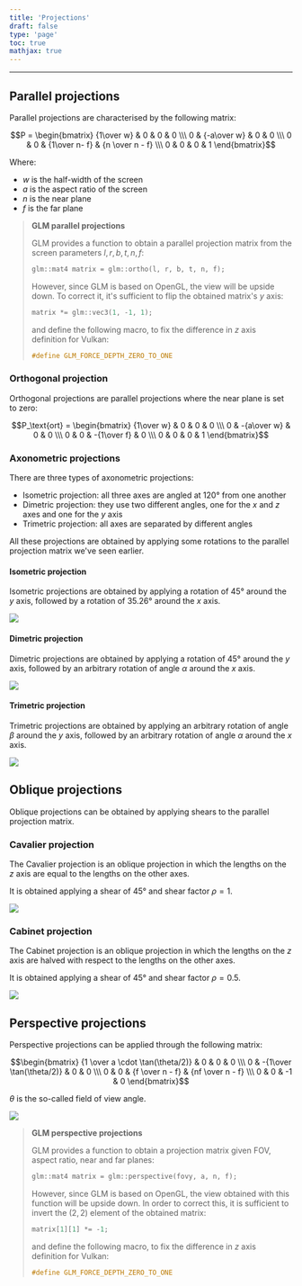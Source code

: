 ```yaml
---
title: 'Projections'
draft: false
type: 'page'
toc: true
mathjax: true
---
```


---

## Parallel projections

Parallel projections are characterised by the following matrix:

$$P = \begin{bmatrix}
{1\over w} & 0 & 0 & 0 \\\
0 & {-a\over w} & 0 & 0 \\\
0 & 0 & {1\over n- f} & {n \over n - f} \\\
0 & 0 & 0 & 1
\end{bmatrix}$$

Where:

- $w$ is the half-width of the screen
- $a$ is the aspect ratio of the screen
- $n$ is the near plane
- $f$ is the far plane

> **GLM parallel projections**
>
> GLM provides a function to obtain a parallel projection matrix from the screen parameters $l, r, b, t, n, f$:
> ```cpp
> glm::mat4 matrix = glm::ortho(l, r, b, t, n, f);
> ```
> However, since GLM is based on OpenGL, the view will be upside down. To correct it, it's sufficient to flip the obtained matrix's $y$ axis:
> ```cpp
> matrix *= glm::vec3(1, -1, 1);
> ```
> and define the following macro, to fix the difference in $z$ axis definition for Vulkan:
> ```cpp
> #define GLM_FORCE_DEPTH_ZERO_TO_ONE
> ```

### Orthogonal projection

Orthogonal projections are parallel projections where the near plane is set to zero:

$$P_\text{ort} = \begin{bmatrix}
{1\over w} & 0 & 0 & 0 \\\
0 & -{a\over w} & 0 & 0 \\\
0 & 0 & -{1\over f} & 0 \\\
0 & 0 & 0 & 1
\end{bmatrix}$$

### Axonometric projections

There are three types of axonometric projections:

- Isometric projection: all three axes are angled at 120° from one another
- Dimetric projection: they use two different angles, one for the $x$ and $z$ axes and one for the $y$ axis
- Trimetric projection: all axes are separated by different angles

All these projections are obtained by applying some rotations to the parallel projection matrix we've seen earlier.

#### Isometric projection

Isometric projections are obtained by applying a rotation of $45°$ around the $y$ axis, followed by a rotation of $35.26°$ around the $x$ axis.

![](Università/Anno%204/Semestre%202/Computer%20Graphics/Images/Pasted%20image%2020240420121750.png)

#### Dimetric projection

Dimetric projections are obtained by applying a rotation of $45°$ around the $y$ axis, followed by an arbitrary rotation of angle $\alpha$ around the $x$ axis.

![](Università/Anno%204/Semestre%202/Computer%20Graphics/Images/Pasted%20image%2020240420122112.png)

#### Trimetric projection

Trimetric projections are obtained by applying an arbitrary rotation of angle $\beta$ around the $y$ axis, followed by an arbitrary rotation of angle $\alpha$ around the $x$ axis.

![](Università/Anno%204/Semestre%202/Computer%20Graphics/Images/Pasted%20image%2020240420122243.png)

## Oblique projections

Oblique projections can be obtained by applying shears to the parallel projection matrix.

### Cavalier projection

The Cavalier projection is an oblique projection in which the lengths on the $z$ axis are equal to the lengths on the other axes.

It is obtained applying a shear of $45°$ and shear factor $\rho = 1$.

![](Università/Anno%204/Semestre%202/Computer%20Graphics/Images/Pasted%20image%2020240420122746.png)

### Cabinet projection

The Cabinet projection is an oblique projection in which the lengths on the $z$ axis are halved with respect to the lengths on the other axes.

It is obtained applying a shear of $45°$ and shear factor $\rho = 0.5$.

![](Università/Anno%204/Semestre%202/Computer%20Graphics/Images/Pasted%20image%2020240420122934.png)

## Perspective projections

Perspective projections can be applied through the following matrix:

$$\begin{bmatrix}
{1 \over a \cdot \tan(\theta/2)} & 0 & 0 & 0 \\\
0 & -{1\over \tan(\theta/2)} & 0 & 0 \\\
0 & 0 & {f \over n - f} & {nf \over n - f} \\\
0 & 0 & -1 & 0
\end{bmatrix}$$

$\theta$ is the so-called field of view angle.

![](Università/Anno%204/Semestre%202/Computer%20Graphics/Images/Pasted%20image%2020240420123235.png)

> **GLM perspective projections**
>
> GLM provides a function to obtain a projection matrix given FOV, aspect ratio, near and far planes:
> ```cpp
> glm::mat4 matrix = glm::perspective(fovy, a, n, f);
> ```
> However, since GLM is based on OpenGL, the view obtained with this function will be upside down. In order to correct this, it is sufficient to invert the $(2, 2)$ element of the obtained matrix:
> ```cpp
> matrix[1][1] *= -1;
> ```
> and define the following macro, to fix the difference in $z$ axis definition for Vulkan:
> ```cpp
> #define GLM_FORCE_DEPTH_ZERO_TO_ONE
> ```
